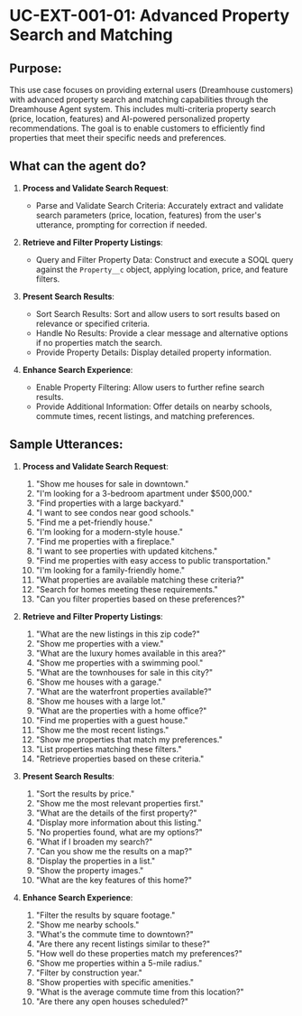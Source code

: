 # UC-EXT-001-01: Advanced Property Search and Matching

## Purpose:

This use case focuses on providing external users (Dreamhouse customers) with advanced property search and matching capabilities through the Dreamhouse Agent system. This includes multi-criteria property search (price, location, features) and AI-powered personalized property recommendations. The goal is to enable customers to efficiently find properties that meet their specific needs and preferences.

## What can the agent do?

1.  **Process and Validate Search Request**:

    - Parse and Validate Search Criteria: Accurately extract and validate search parameters (price, location, features) from the user's utterance, prompting for correction if needed.

2.  **Retrieve and Filter Property Listings**:

    - Query and Filter Property Data: Construct and execute a SOQL query against the `Property__c` object, applying location, price, and feature filters.

3.  **Present Search Results**:

    - Sort Search Results: Sort and allow users to sort results based on relevance or specified criteria.
    - Handle No Results: Provide a clear message and alternative options if no properties match the search.
    - Provide Property Details: Display detailed property information.

4.  **Enhance Search Experience**:

    - Enable Property Filtering: Allow users to further refine search results.
    - Provide Additional Information: Offer details on nearby schools, commute times, recent listings, and matching preferences.

## Sample Utterances:

1.  **Process and Validate Search Request**:

    1. "Show me houses for sale in downtown."
    2. "I'm looking for a 3-bedroom apartment under $500,000."
    3. "Find properties with a large backyard."
    4. "I want to see condos near good schools."
    5. "Find me a pet-friendly house."
    6. "I'm looking for a modern-style house."
    7. "Find me properties with a fireplace."
    8. "I want to see properties with updated kitchens."
    9. "Find me properties with easy access to public transportation."
    10. "I'm looking for a family-friendly home."
    11. "What properties are available matching these criteria?"
    12. "Search for homes meeting these requirements."
    13. "Can you filter properties based on these preferences?"

2.  **Retrieve and Filter Property Listings**:

    1. "What are the new listings in this zip code?"
    2. "Show me properties with a view."
    3. "What are the luxury homes available in this area?"
    4. "Show me properties with a swimming pool."
    5. "What are the townhouses for sale in this city?"
    6. "Show me houses with a garage."
    7. "What are the waterfront properties available?"
    8. "Show me houses with a large lot."
    9. "What are the properties with a home office?"
    10. "Find me properties with a guest house."
    11. "Show me the most recent listings."
    12. "Show me properties that match my preferences."
    13. "List properties matching these filters."
    14. "Retrieve properties based on these criteria."

3.  **Present Search Results**:

    1. "Sort the results by price."
    2. "Show me the most relevant properties first."
    3. "What are the details of the first property?"
    4. "Display more information about this listing."
    5. "No properties found, what are my options?"
    6. "What if I broaden my search?"
    7. "Can you show me the results on a map?"
    8. "Display the properties in a list."
    9. "Show the property images."
    10. "What are the key features of this home?"

4.  **Enhance Search Experience**:

    1. "Filter the results by square footage."
    2. "Show me nearby schools."
    3. "What's the commute time to downtown?"
    4. "Are there any recent listings similar to these?"
    5. "How well do these properties match my preferences?"
    6. "Show me properties within a 5-mile radius."
    7. "Filter by construction year."
    8. "Show properties with specific amenities."
    9. "What is the average commute time from this location?"
    10. "Are there any open houses scheduled?"
